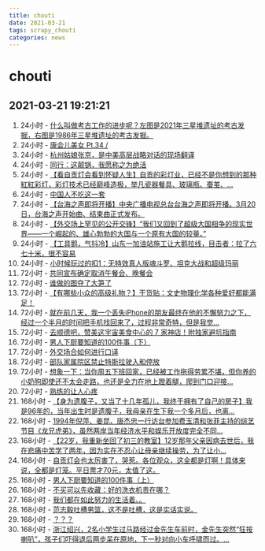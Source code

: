 ```yaml
---
title: chouti
date: 2021-03-21 
tags: scrapy_chouti
categories: news
---
```

# chouti
## 2021-03-21 19:21:21
1. 24小时 - [什么叫做考古工作的进步呢？左图是2021年三星堆遗址的考古发掘，右图是1986年三星堆遗址的考古发掘。](https://dig.chouti.com//link/30462236)
1. 24小时 - [康会儿美女 Pt.34  /](https://dig.chouti.com//link/30462567)
1. 24小时 - [杭州姑娘张京，是中美高层战略对话的现场翻译](https://dig.chouti.com//link/30463878)
1. 24小时 - [同行：这颠锅，我愿称之为绝活](https://dig.chouti.com//link/30462745)
1. 24小时 - [【看自贡灯会看到怀疑人生】自贡的彩灯业，已经不是你想到的那种紅紅彩灯，彩灯技术已经巅峰造极，举凡瓷器餐具、玻璃瓶、蚕茧、...](https://dig.chouti.com//link/30462771)
1. 24小时 - [中国人不吃这一套](https://dig.chouti.com//link/30462462)
1. 24小时 - [【台海之声即将开播】中央广播电视总台台海之声即将开播。3月20日，台海之声开始曲、结束曲正式发布。](https://dig.chouti.com//link/30462515)
1. 24小时 - [【外交场上罕见的公开交锋】“我们又回到了超级大国相争的现实世界——一个崛起的、雄心勃勃的大国与一个原有大国的较量。”](https://dig.chouti.com//link/30463005)
1. 24小时 - [【工具鹅，气抖冷】山东一加油站施工让大鹅拉线，目击者：拉了六七十米，很不容易](https://dig.chouti.com//link/30464280)
1. 24小时 - [小时候玩过的扣1：无特效真人版魂斗罗、坦克大战和超级玛丽](https://dig.chouti.com//link/30463877)
1. 72小时 - [共同宣布确定取消午餐会、晚餐会](https://dig.chouti.com//link/30456270)
1. 72小时 - [谁做的图夺了大笋了](https://dig.chouti.com//link/30459854)
1. 72小时 - [【有哪些小众的高级礼物？】干货贴：文史物理化学各种爱好都能满足！](https://dig.chouti.com//link/30455807)
1. 72小时 - [就在前几天，我一个丢失iPhone的朋友最终在他的不懈努力之下，经过一个半月的时间把手机找回来了，过程非常奇特，但是我觉...](https://dig.chouti.com//link/30459370)
1. 72小时 - [去顺德吧，赞美这宇宙美食中心的 7 家神店！附独家避坑指南](https://dig.chouti.com//link/30454292)
1. 72小时 - [男人下厨要知道的100件事（下）](https://dig.chouti.com//link/30452545)
1. 72小时 - [外交场合如何进行口译](https://dig.chouti.com//link/30458777)
1. 72小时 - [部队家属院区禁止特斯拉驶入和停放](https://dig.chouti.com//link/30458371)
1. 72小时 - [想象一下：当你周五下班回家，已经被工作拖得劳累不堪，但你养的小奶狗即使还不太会走路，也还是全力在地上蹬着腿，爬到门口迎接...](https://dig.chouti.com//link/30458005)
1. 72小时 - [熟练的让人心疼](https://dig.chouti.com//link/30456565)
1. 168小时 - [【身为遗腹子，又当了十几年孤儿，我终于拥有了自己的房子】我是96年的，当年出生时是遗腹子，我母亲在生下我一个多月后，也离...](https://dig.chouti.com//link/30441364)
1. 168小时 - [1994年倪萍、姜昆、唐杰忠一行访台参加费玉清和张菲主持的综艺节目《龙兄虎弟》，虽然两岸当年经济水平和娱乐开放度完全不同...](https://dig.chouti.com//link/30432232)
1. 168小时 - [【22岁，我重新坐回了初三的教室】12岁那年父亲因病去世后，我在悲痛中苦学了两年，因为实在不忍心让母亲继续操劳，为了让小...](https://dig.chouti.com//link/30439472)
1. 168小时 - [自贡灯会也太厉害了，哭惹。各位观众，这全都是灯啊！具体来说，全都是灯笼。平日票才70元，太值了这。](https://dig.chouti.com//link/30451460)
1. 168小时 - [男人下厨要知道的100件事（上）](https://dig.chouti.com//link/30436478)
1. 168小时 - [不买可以先收藏：好的洗衣机贵在哪？](https://dig.chouti.com//link/30446564)
1. 168小时 - [我们都在如此努力的生活着。。](https://dig.chouti.com//link/30437365)
1. 168小时 - [范志毅吐槽男篮，这不是吐槽，这是实话实说。](https://dig.chouti.com//link/30434069)
1. 168小时 - [？？？](https://dig.chouti.com//link/30442860)
1. 168小时 - [浙江绍兴，2名小学生过马路经过金先生车前时，金先生突然“狂按喇叭”，孩子们吓得退后两步呆在原地，下一秒对向小车呼啸而过。...](https://dig.chouti.com//link/30451151)

